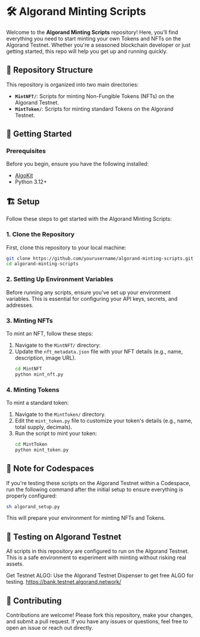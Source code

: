 # 🛠️ Algorand Minting Scripts

Welcome to the **Algorand Minting Scripts** repository! Here, you’ll find everything you need to start minting your own Tokens and NFTs on the Algorand Testnet. Whether you're a seasoned blockchain developer or just getting started, this repo will help you get up and running quickly.

## 📂 Repository Structure

This repository is organized into two main directories:

- **`MintNFT/`**: Scripts for minting Non-Fungible Tokens (NFTs) on the Algorand Testnet.
- **`MintToken/`**: Scripts for minting standard Tokens on the Algorand Testnet.

## 🚀 Getting Started

### Prerequisites

Before you begin, ensure you have the following installed:

- [AlgoKit](https://developer.algorand.org/algokit/?utm_source=af_employee&utm_medium=social&utm_campaign=algokit_sarajane&utm_content=download&utm_term=EME)
- Python 3.12+ 

## 🏗️ Setup

Follow these steps to get started with the Algorand Minting Scripts:

### 1. Clone the Repository

First, clone this repository to your local machine:

```bash
git clone https://github.com/yourusername/algorand-minting-scripts.git
cd algorand-minting-scripts
```
### 2. Setting Up Environment Variables
Before running any scripts, ensure you've set up your environment variables. This is essential for configuring your API keys, secrets, and addresses.

### 3. Minting NFTs
To mint an NFT, follow these steps:

1. Navigate to the `MintNFT/` directory:
2. Update the `nft_metadata.json` file with your NFT details (e.g., name, description, image URL).
    ```bash
    cd MintNFT
    python mint_nft.py
    ```

### 4. Minting Tokens
To mint a standard token:

1. Navigate to the `MintToken/` directory.
2. Edit the `mint_token.py` file to customize your token's details (e.g., name, total supply, decimals).
3. Run the script to mint your token:
    ```bash
    cd MintToken
    python mint_token.py
    ```

## 📝 Note for Codespaces
If you're testing these scripts on the Algorand Testnet within a Codespace, run the following command after the initial setup to ensure everything is properly configured:

```bash
sh algorand_setup.py
```
This will prepare your environment for minting NFTs and Tokens.

## 🧪 Testing on Algorand Testnet
All scripts in this repository are configured to run on the Algorand Testnet. This is a safe environment to experiment with minting without risking real assets.

Get Testnet ALGO: Use the Algorand Testnet Dispenser to get free ALGO for testing. https://bank.testnet.algorand.network/

## 🙌 Contributing
Contributions are welcome! Please fork this repository, make your changes, and submit a pull request.
If you have any issues or questions, feel free to open an issue or reach out directly.
